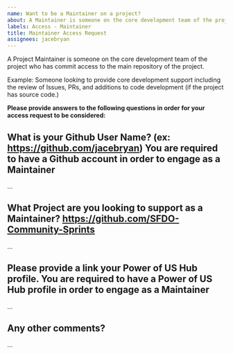 ```yaml
---
name: Want to be a Maintainer on a project?
about: A Maintainer is someone on the core development team of the project who has commit access to the main repository of the project.
labels: Access - Maintainer
title: Maintainer Access Request
assignees: jacebryan
---
```


A Project Maintainer is someone on the core development team of the project who has commit access to the main repository of the project.

Example: Someone looking to provide core development support including the review of Issues, PRs, and additions to code development (if the project has source code.)

**Please provide answers to the following questions in order for your access request to be considered:**

What is your Github User Name? (ex: https://github.com/jacebryan)
You are required to have a Github account in order to engage as a Maintainer
-------------------------------------------
...

What Project are you looking to support as a Maintainer?
https://github.com/SFDO-Community-Sprints
-------------------------------------------
…

Please provide a link your Power of US Hub profile.
You are required to have a Power of US Hub profile in order to engage as a Maintainer
-------------------------------------------
…

Any other comments?
-------------------------------------------
…
